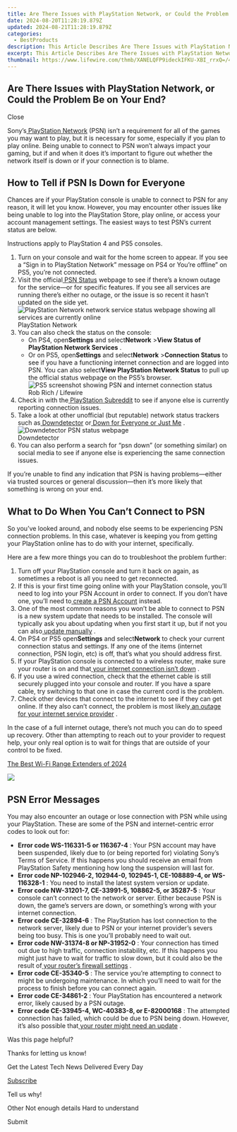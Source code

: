 ```yaml
---
title: Are There Issues with PlayStation Network, or Could the Problem Be on Your End?
date: 2024-08-20T11:28:19.879Z
updated: 2024-08-21T11:28:19.879Z
categories:
  - BestProducts
description: This Article Describes Are There Issues with PlayStation Network, or Could the Problem Be on Your End?
excerpt: This Article Describes Are There Issues with PlayStation Network, or Could the Problem Be on Your End?
thumbnail: https://www.lifewire.com/thmb/XANELQFP9ideckIFKU-XBI_rrxQ=/400x300/filters:no_upscale():max_bytes(150000):strip_icc():format(webp)/GettyImages-1252378476-858b12c063df49e5b63f3514a07a01f7.jpg
---
```


## Are There Issues with PlayStation Network, or Could the Problem Be on Your End?

Close 

 Sony’s[ PlayStation Network](https://www.lifewire.com/the-playstation-network-psn-817483) (PSN) isn’t a requirement for all of the games you may want to play, but it is necessary for some, especially if you plan to play online. Being unable to connect to PSN won’t always impact your gaming, but if and when it does it’s important to figure out whether the network itself is down or if your connection is to blame.

##  How to Tell if PSN Is Down for Everyone 

 Chances are if your PlayStation console is unable to connect to PSN for any reason, it will let you know. However, you may encounter other issues like being unable to log into the PlayStation Store, play online, or access your account management settings. The easiest ways to test PSN’s current status are below.  

Instructions apply to PlayStation 4 and PS5 consoles.

1. Turn on your console and wait for the home screen to appear. If you see a “Sign in to PlayStation Network” message on PS4 or You’re offline” on PS5, you’re not connected.
2. Visit the official[ PSN Status](https://status.playstation.com/) webpage to see if there’s a known outage for the service—or for specific features. If you see all services are running there’s either no outage, or the issue is so recent it hasn’t updated on the side yet.  
![PlayStation Network network service status webpage showing all services are currently online](https://www.lifewire.com/thmb/u72fDBP6IBt4Gu4vNv9orDvrs2Q=/1500x0/filters:no_upscale():max_bytes(150000):strip_icc():format(webp)/psnstatus-f5388fef56ad4651b966a4e38f8e6c52.png)  
PlayStation Network
3. You can also check the status on the console:  
   * On PS4, open**Settings** and select**Network** \>**View Status of PlayStation Network Services** .  
   * Or on PS5, open**Settings** and select**Network** \>**Connection Status** to see if you have a functioning internet connection and are logged into PSN. You can also select**View PlayStation Network Status** to pull up the official status webpage on the PS5’s browser.  
![PS5 screenshot showing PSN and internet connection status](https://www.lifewire.com/thmb/3NHceEG6vYDPpFDiPby8ZjsUnw8=/1500x0/filters:no_upscale():max_bytes(150000):strip_icc():format(webp)/ps5screen-584f25230e8446638edd1a94406d8244.jpg)  
Rob Rich / Lifewire
4. Check in with the[ PlayStation Subreddit](https://www.reddit.com/r/playstation/) to see if anyone else is currently reporting connection issues.
5. Take a look at other unofficial (but reputable) network status trackers such as[ Downdetector](https://downdetector.com/status/playstation-network/) or[ Down for Everyone or Just Me](https://downforeveryoneorjustme.com/psn) .  
![Downdetector PSN status webpage](https://www.lifewire.com/thmb/D0l9OaB62I3Zx6tWbYIIsqRSJrQ=/1500x0/filters:no_upscale():max_bytes(150000):strip_icc():format(webp)/downdetector-e3b7dfa2c4574638852d8dcfcc9aa9a0.png)  
Downdetector
6. You can also perform a search for “psn down” (or something similar) on social media to see if anyone else is experiencing the same connection issues.

 If you’re unable to find any indication that PSN is having problems—either via trusted sources or general discussion—then it’s more likely that something is wrong on your end.

##  What to Do When You Can’t Connect to PSN 

 So you’ve looked around, and nobody else seems to be experiencing PSN connection problems. In this case, whatever is keeping you from getting your PlayStation online has to do with your internet, specifically.  

 Here are a few more things you can do to troubleshoot the problem further:  

1. Turn off your PlayStation console and turn it back on again, as sometimes a reboot is all you need to get reconnected.
2. If this is your first time going online with your PlayStation console, you’ll need to log into your PSN Account in order to connect. If you don’t have one, you’ll need to[ create a PSN Account](https://www.lifewire.com/create-a-playstation-network-account-4103872) instead.
3. One of the most common reasons you won’t be able to connect to PSN is a new system update that needs to be installed. The console will typically ask you about updating when you first start it up, but if not you can also[ update manually](https://www.lifewire.com/update-ps4-5118458) .
4. On PS4 or PS5 open**Settings** and select**Network** to check your current connection status and settings. If any one of the items (internet connection, PSN login, etc) is off, that’s what you should address first.
5. If your PlayStation console is connected to a wireless router, make sure your router is on and that[ your internet connection isn’t down](https://www.lifewire.com/what-to-do-when-theres-no-wi-fi-internet-connection-2378240) .
6. If you use a wired connection, check that the ethernet cable is still securely plugged into your console and router. If you have a spare cable, try switching to that one in case the current cord is the problem.
7. Check other devices that connect to the internet to see if they can get online. If they also can’t connect, the problem is most likely[ an outage for your internet service provider](https://www.lifewire.com/is-spectrum-down-or-is-it-you-4802267) .

 In the case of a full internet outage, there’s not much you can do to speed up recovery. Other than attempting to reach out to your provider to request help, your only real option is to wait for things that are outside of your control to be fixed.

[  The Best Wi-Fi Range Extenders of 2024 ](https://www.lifewire.com/best-wifi-extenders-4043312) 

<!-- affiliate ads begin -->
<a href="https://shop.systoolsgroup.com/affiliate.php?ACCOUNT=SYSTOOBY&AFFILIATE=108875&PATH=https%3A%2F%2Fwww.systoolsgroup.com%3FAFFILIATE%3D108875%26RESOURCE%3D%2BSysTools%2BPDF%2BUnlocker"><img src="https://www.systoolsgroup.com/box/pdf-unlocker.png" border="0"></a>
<!-- affiliate ads end -->
## PSN Error Messages 

 You may also encounter an outage or lose connection with PSN while using your PlayStation. These are some of the PSN and internet-centric error codes to look out for:  

* **Error code WS-116331-5 or 116367-4** : Your PSN account may have been suspended, likely due to (or being reported for) violating Sony’s Terms of Service. If this happens you should receive an email from PlayStation Safety mentioning how long the suspension will last for.
* **Error code NP-102946-2, 102944-0, 102945-1, CE-108889-4, or WS-116328-1** : You need to install the latest system version or update.
* **Error code NW-31201-7, CE-33991-5, 108862-5, or 35287-5** : Your console can’t connect to the network or server. Either because PSN is down, the game’s servers are down, or something’s wrong with your internet connection.
* **Error code CE-32894-6** : The PlayStation has lost connection to the network server, likely due to PSN or your internet provider’s severs being too busy. This is one you’ll probably need to wait out.
* **Error code NW-31374-8 or NP-31952-0** : Your connection has timed out due to high traffic, connection instability, etc. If this happens you might just have to wait for traffic to slow down, but it could also be the result of[ your router’s firewall settings](https://www.lifewire.com/how-to-enable-your-wireless-routers-built-in-firewall-2487668) .
* **Error code CE-35340-5** : The service you’re attempting to connect to might be undergoing maintenance. In which you’ll need to wait for the process to finish before you can connect again.
* **Error code CE-34861-2** : Your PlayStation has encountered a network error, likely caused by a PSN outage.
* **Error code CE-33945-4, WC-40383-8, or E-82000168** : The attempted connection has failed, which could be due to PSN being down. However, it’s also possible that[ your router might need an update](https://www.lifewire.com/how-to-upgrade-your-wireless-routers-firmware-2487671) .

Was this page helpful?

Thanks for letting us know!

 Get the Latest Tech News Delivered Every Day

[ Subscribe ](https://www.lifewire.com/#) 

Tell us why!

 Other  Not enough details  Hard to understand 

 Submit 

<ins class="adsbygoogle"
     style="display:block"
     data-ad-format="autorelaxed"
     data-ad-client="ca-pub-7571918770474297"
     data-ad-slot="1223367746"></ins>



<ins class="adsbygoogle"
     style="display:block"
     data-ad-client="ca-pub-7571918770474297"
     data-ad-slot="8358498916"
     data-ad-format="auto"
     data-full-width-responsive="true"></ins>


